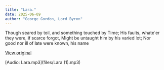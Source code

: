 ```yaml
---
title: "Lara."
date: 2025-06-09
author: "George Gordon, Lord Byron"
---
```


Though seared by toil, and something touched by Time;
His faults, whate'er they were, if scarce forgot,
Might be untaught him by his varied lot;
Nor good nor ill of late were known, his name

[View original](https://t.me/c/2696929880/291)


[Audio: Lara.mp3](files/Lara (1).mp3)